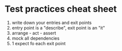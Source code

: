 # Test practices cheat sheet

1. write down your entries and exit points
2. entry point is a "describe", exit point is an "it"
3. arrange - act - assert
4. mock all dependencies
5. 1 expect fo each exit point

